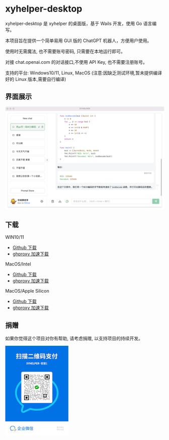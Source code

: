 # xyhelper-desktop

xyhelper-desktop 是 xyhelper 的桌面版，基于 Wails 开发，使用 Go 语言编写。

本项目旨在提供一个简单易用 GUI 版的 ChatGPT 机器人，方便用户使用。

使用时无需魔法, 也不需要账号密码, 只需要在本地运行即可。

对接 chat.openai.com 的对话接口,不使用 API Key, 也不需要注册账号。

支持的平台: Windows10/11, Linux, MacOS (注意:因缺乏测试环境,暂未提供编译好的 Linux 版本,需要自行编译)

## 界面展示

![界面展示](./docs/demo.png)

## 下载

WIN10/11

- [Github 下载](https://github.com/xyhelper/xyhelper-desktop/releases/latest/download/xyhelper-windows-amd64.zip)
- [ghproxy 加速下载](https://ghproxy.com/github.com/xyhelper/xyhelper-desktop/releases/latest/download/xyhelper-windows-amd64.zip)

MacOS/Intel

- [Github 下载](https://github.com/xyhelper/xyhelper-desktop/releases/latest/download/xyhelper-darwin-amd64.zip)
- [ghproxy 加速下载](https://ghproxy.com/github.com/xyhelper/xyhelper-desktop/releases/latest/download/xyhelper-darwin-amd64.zip)

MacOS/Apple Silicon

- [Github 下载](https://github.com/xyhelper/xyhelper-desktop/releases/latest/download/xyhelper-darwin-arm64.zip)
- [ghproxy 加速下载](https://ghproxy.com/github.com/xyhelper/xyhelper-desktop/releases/latest/download/xyhelper-darwin-arm64.zip)

## 捐赠

如果你觉得这个项目对你有帮助, 请考虑捐赠, 以支持项目的持续开发。

![Donate](./frontend/public/donate.jpg)
